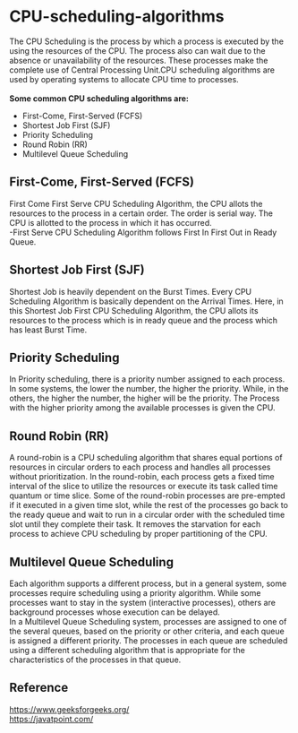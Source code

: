# CPU-scheduling-algorithms
The CPU Scheduling is the process by which a process is executed by the using the resources of the CPU. The process also can wait due to the absence or unavailability of the resources. These processes make the complete use of Central Processing Unit.CPU scheduling algorithms are used by operating systems to allocate CPU time to processes.<br>
<br> <b>Some common CPU scheduling algorithms are:</b><br>
* First-Come, First-Served (FCFS)<br>
* Shortest Job First (SJF)<br>
* Priority Scheduling<br>
* Round Robin (RR)<br>
* Multilevel Queue Scheduling<br>
## First-Come, First-Served (FCFS)
First Come First Serve CPU Scheduling Algorithm, the CPU allots the resources to the process in a certain order. The order is serial way. The CPU is allotted to the process in which it has occurred.<br>
-First Serve CPU Scheduling Algorithm follows First In First Out in Ready Queue.
## Shortest Job First (SJF)
Shortest Job is heavily dependent on the Burst Times. Every CPU Scheduling Algorithm is basically dependent on the Arrival Times. Here, in this Shortest Job First CPU Scheduling Algorithm, the CPU allots its resources to the process which is in ready queue and the process which has least Burst Time.
## Priority Scheduling 
In Priority scheduling, there is a priority number assigned to each process. In some systems, the lower the number, the higher the priority. While, in the others, the higher the number, the higher will be the priority. The Process with the higher priority among the available processes is given the CPU.
## Round Robin (RR)
A round-robin is a CPU scheduling algorithm that shares equal portions of resources in circular orders to each process and handles all processes without prioritization. In the round-robin, each process gets a fixed time interval of the slice to utilize the resources or execute its task called time quantum or time slice. Some of the round-robin processes are pre-empted if it executed in a given time slot, while the rest of the processes go back to the ready queue and wait to run in a circular order with the scheduled time slot until they complete their task. It removes the starvation for each process to achieve CPU scheduling by proper partitioning of the CPU.
## Multilevel Queue Scheduling
Each algorithm supports a different process, but in a general system, some processes require scheduling using a priority algorithm. While some processes want to stay in the system (interactive processes), others are background processes whose execution can be delayed.<br>
In a Multilevel Queue Scheduling system, processes are assigned to one of the several queues, based on the priority or other criteria, and each queue is assigned a different priority. The processes in each queue are scheduled using a different scheduling algorithm that is appropriate for the characteristics of the processes in that queue.
## Reference
https://www.geeksforgeeks.org/ <br>
https://javatpoint.com/ <br>
